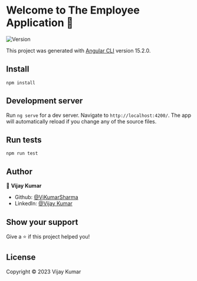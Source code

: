 # Welcome to The Employee Application 👋
![Version](https://img.shields.io/badge/version-0.0.1-blue.svg?cacheSeconds=2592000)

This project was generated with [Angular CLI](https://github.com/angular/angular-cli) version 15.2.0.

## Install

`npm install`

## Development server

Run `ng serve` for a dev server. Navigate to `http://localhost:4200/`. The app will automatically reload if you change any of the source files.

## Run tests

`npm run test`

## Author

👤 **Vijay Kumar**

* Github: [@VjKumarSharma](https://github.com/VjKumarSharma)
* LinkedIn: [@Vijay Kumar](https://linkedin.com/in/vijay-kumar-bb9621105)

## Show your support

Give a ⭐️ if this project helped you!

## License

Copyright © 2023 Vijay Kumar
 
